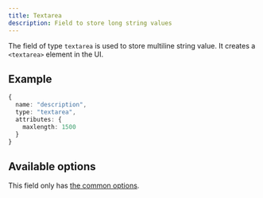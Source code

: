 ```yaml
---
title: Textarea
description: Field to store long string values
---
```


The field of type `textarea` is used to store multiline string value. It creates
a `<textarea>` element in the UI.

## Example

```ts
{
  name: "description",
  type: "textarea",
  attributes: {
    maxlength: 1500
  }
}
```

## Available options

This field only has
[the common options](../configuration/fields.md#common-field-options).
